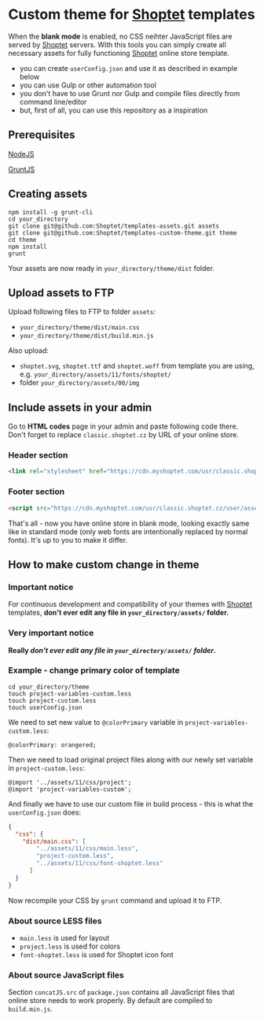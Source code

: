 # Custom theme for [Shoptet](https://www.shoptet.cz/) templates

When the **blank mode** is enabled, no CSS neihter JavaScript files are served by [Shoptet](https://www.shoptet.cz/) servers.
With this tools you can simply create all necessary assets for fully functioning [Shoptet](https://www.shoptet.cz/) online store template.

* you can create `userConfig.json` and use it as described in example below
* you can use Gulp or other automation tool
* you don't have to use Grunt nor Gulp and compile files directly from command line/editor
* but, first of all, you can use this repository as a inspiration

## Prerequisites

[NodeJS](https://nodejs.org/)

[GruntJS](https://gruntjs.com/)

## Creating assets

```shell
npm install -g grunt-cli
cd your_directory
git clone git@github.com:Shoptet/templates-assets.git assets
git clone git@github.com:Shoptet/templates-custom-theme.git theme
cd theme
npm install
grunt
``` 

Your assets are now ready in `your_directory/theme/dist` folder.

## Upload assets to FTP

Upload following files to FTP to folder `assets`:

*  `your_directory/theme/dist/main.css`
*  `your_directory/theme/dist/build.min.js`

Also upload:

* `shoptet.svg`, `shoptet.ttf` and `shoptet.woff` from template you are using,
e.g. `your_directory/assets/11/fonts/shoptet/`
* folder `your_directory/assets/00/img`

## Include assets in your admin

Go to **HTML codes** page in your admin and paste following code there.
Don't forget to replace `classic.shoptet.cz` by URL of your online store.

### Header section
```html
<link rel="stylesheet" href="https://cdn.myshoptet.com/usr/classic.shoptet.cz/user/assets/main.css">
```
### Footer section
```html
<script src="https://cdn.myshoptet.com/usr/classic.shoptet.cz/user/assets/build.min.js">
```

That's all - now you have online store in blank mode, looking exactly same like in standard mode
(only web fonts are intentionally replaced by normal fonts).
It's up to you to make it differ.

## How to make custom change in theme

### Important notice

For continuous development and compatibility of your themes with [Shoptet](https://www.shoptet.cz/) templates,
**don't ever edit any file in `your_directory/assets/` folder.**

### Very important notice
**Really _don't ever edit any file in `your_directory/assets/` folder_.**

### Example - change primary color of template

```shell
cd your_directory/theme
touch project-variables-custom.less
touch project-custom.less
touch userConfig.json
```

We need to set new value to `@colorPrimary` variable in
`project-variables-custom.less`:

```less
@colorPrimary: orangered;
```

Then we need to load original project files along with
our newly set variable in `project-custom.less`:

```less
@import '../assets/11/css/project';
@import 'project-variables-custom';
```

And finally we have to use our custom file in build process -
this is what the `userConfig.json` does:

```json
{
  "css": {
    "dist/main.css": [
        "../assets/11/css/main.less",
        "project-custom.less",
        "../assets/11/css/font-shoptet.less"
      ]
  }
}

```

Now recompile your CSS by `grunt` command and upload it to FTP.

### About source LESS files

* `main.less` is used for layout
* `project.less` is used for colors
* `font-shoptet.less` is used for  Shoptet icon font

### About source JavaScript files

Section `concatJS.src` of `package.json` contains all JavaScript files
that online store needs to work properly. By default are compiled to
`build.min.js`. 
